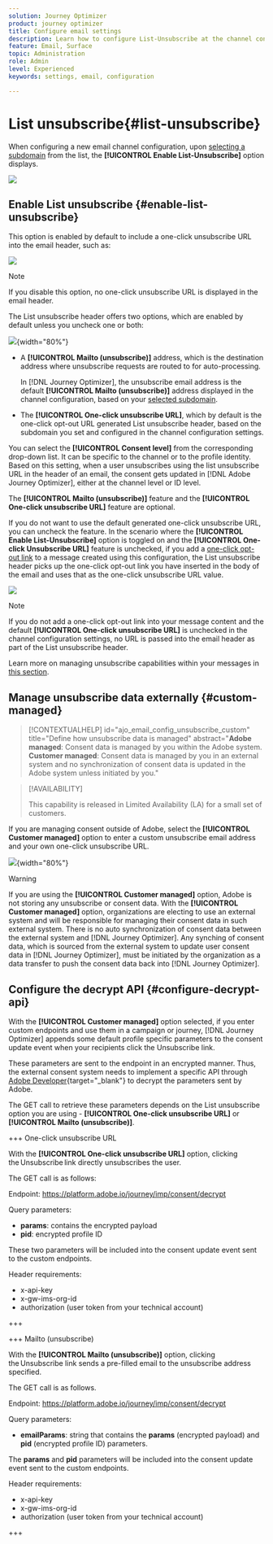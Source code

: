 ```yaml
---
solution: Journey Optimizer
product: journey optimizer
title: Configure email settings
description: Learn how to configure List-Unsubscribe at the channel configuration level
feature: Email, Surface
topic: Administration
role: Admin
level: Experienced
keywords: settings, email, configuration

---
```

# List unsubscribe{#list-unsubscribe}

<!--Do not modify - Legal Review Done -->

When configuring a new email channel configuration, upon [selecting a subdomain](email-settings.md#subdomains-and-ip-pools) from the list, the **[!UICONTROL Enable List-Unsubscribe]** option displays.

![](assets/preset-list-unsubscribe.png)

## Enable List unsubscribe {#enable-list-unsubscribe}

This option is enabled by default to include a one-click unsubscribe URL into the email header, such as:

![](assets/preset-list-unsubscribe-header.png)

>[!NOTE]
>
>If you disable this option, no one-click unsubscribe URL is displayed in the email header.

The List unsubscribe header offers two options, which are enabled by default unless you uncheck one or both:

![](assets/surface-list-unsubscribe.png){width="80%"}

* A **[!UICONTROL Mailto (unsubscribe)]** address, which is the destination address where unsubscribe requests are routed to for auto-processing.

    In [!DNL Journey Optimizer], the unsubscribe email address is the default **[!UICONTROL Mailto (unsubscribe)]** address displayed in the channel configuration, based on your [selected subdomain](#subdomains-and-ip-pools). <!--With this method, clicking the Unsubscribe link sends a pre-filled email to the unsubscribe address specified in the email header.-->

* The **[!UICONTROL One-click unsubscribe URL]**, which by default is the one-click opt-out URL generated List unsubscribe header, based on the subdomain you set and configured in the channel configuration settings. <!--With this method, clicking the Unsubscribe link directly unsubscribes the user, requiring only a single action to unsubscribe.-->

You can select the **[!UICONTROL Consent level]** from the corresponding drop-down list. It can be specific to the channel or to the profile identity. Based on this setting, when a user unsubscribes using the list unsubscribe URL in the header of an email, the consent gets updated in [!DNL Adobe Journey Optimizer], either at the channel level or ID level.

The **[!UICONTROL Mailto (unsubscribe)]** feature and the **[!UICONTROL One-click unsubscribe URL]** feature are optional.

If you do not want to use the default generated one-click unsubscribe URL, you can uncheck the feature. In the scenario where the **[!UICONTROL Enable List-Unsubscribe]** option is toggled on and the **[!UICONTROL One-click Unsubscribe URL]** feature is unchecked, if you add a [one-click opt-out link](../email/email-opt-out.md#one-click-opt-out) to a message created using this configuration, the List unsubscribe header picks up the one-click opt-out link you have inserted in the body of the email and uses that as the one-click unsubscribe URL value.
 
![](assets/preset-list-unsubscribe-opt-out-url.png)

>[!NOTE]
>
>If you do not add a one-click opt-out link into your message content and the default **[!UICONTROL One-click unsubscribe URL]** is unchecked in the channel configuration settings, no URL is passed into the email header as part of the List unsubscribe header.

Learn more on managing unsubscribe capabilities within your messages in [this section](../email/email-opt-out.md#unsubscribe-header).

## Manage unsubscribe data externally {#custom-managed}

>[!CONTEXTUALHELP]
>id="ajo_email_config_unsubscribe_custom"
>title="Define how unsubscribe data is managed"
>abstract="**Adobe managed**: Consent data is managed by you within the Adobe system.<br>**Customer managed**: Consent data is managed by you in an external system and no synchronization of consent data is updated in the Adobe system unless initiated by you."

>[!AVAILABILITY]
>
>This capability is released in Limited Availability (LA) for a small set of customers.

If you are managing consent outside of Adobe, select the **[!UICONTROL Customer managed]** option to enter a custom unsubscribe email address and your own one-click unsubscribe URL.

![](assets/surface-list-unsubscribe-custom.png){width="80%"}

>[!WARNING]
>
>If you are using the **[!UICONTROL Customer managed]** option, Adobe is not storing any unsubscribe or consent data. With the **[!UICONTROL Customer managed]** option, organizations are electing to use an external system and will be responsible for managing their consent data in such external system. There is no auto synchronization of consent data between the external system and  [!DNL Journey Optimizer]. Any synching of consent data, which is sourced from the external system to update user consent data in [!DNL Journey Optimizer], must be initiated by the organization as a data transfer to push the consent data back into [!DNL Journey Optimizer].

## Configure the decrypt API {#configure-decrypt-api}

With the **[!UICONTROL Customer managed]** option selected, if you enter custom endpoints and use them in a campaign or journey, [!DNL Journey Optimizer] appends some default profile specific parameters to the consent update event <!--sent to the custom endpoint -->when your recipients click the Unsubscribe link.

These parameters are sent to the endpoint in an encrypted manner. Thus, the external consent system needs to implement a specific API through [Adobe Developer](https://developer.adobe.com){target="_blank"} to decrypt the parameters sent by Adobe.

The GET call to retrieve these parameters depends on the List unsubscribe option you are using - **[!UICONTROL One-click unsubscribe URL]** or **[!UICONTROL Mailto (unsubscribe)]**.

<!--To configure the API to send back the information to [!DNL Adobe Journey Optimizer] when a recipient has unsubscribed using the List unsubscribe option with custom endpoints, follow the steps below.-->

+++ One-click unsubscribe URL

With the **[!UICONTROL One-click unsubscribe URL]** option, clicking the Unsubscribe link directly unsubscribes the user.

The GET call is as follows:

Endpoint: https://platform.adobe.io/journey/imp/consent/decrypt

Query parameters:

* **params**: contains the encrypted payload
* **pid**: encrypted profile ID

These two parameters will be included into the consent update event sent to the custom endpoints.

Header requirements:

* x-api-key
* x-gw-ims-org-id
* authorization (user token from your technical account)

+++

+++ Mailto (unsubscribe)

With the **[!UICONTROL Mailto (unsubscribe)]** option, clicking the Unsubscribe link sends a pre-filled email to the unsubscribe address specified.

The GET call is as follows.

Endpoint: https://platform.adobe.io/journey/imp/consent/decrypt

Query parameters:

* **emailParams**: string that contains the **params** (encrypted payload) and **pid** (encrypted profile ID) parameters.

The **params** and **pid** parameters will be included into the consent update event sent to the custom endpoints.

Header requirements:

* x-api-key
* x-gw-ims-org-id
* authorization (user token from your technical account)

+++
